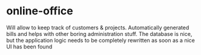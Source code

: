 online-office
========================

Will allow to keep track of customers & projects. Automatically generated bills and helps with other boring administration stuff. 
The database is nice, but the application logic needs to be completely rewritten as soon as a nice UI has been found
